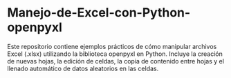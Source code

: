 # Manejo-de-Excel-con-Python-openpyxl
Este repositorio contiene ejemplos prácticos de cómo manipular archivos Excel (.xlsx) utilizando la biblioteca openpyxl en Python. Incluye la creación de nuevas hojas, la edición de celdas, la copia de contenido entre hojas y el llenado automático de datos aleatorios en las celdas.
